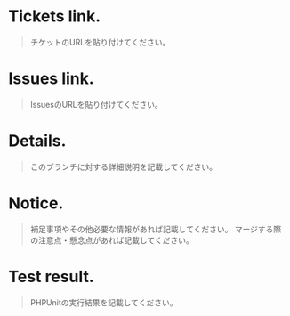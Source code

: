 # Tickets link.
> チケットのURLを貼り付けてください。

# Issues link.
> IssuesのURLを貼り付けてください。

# Details.
> このブランチに対する詳細説明を記載してください。

# Notice.
> 補足事項やその他必要な情報があれば記載してください。
> マージする際の注意点・懸念点があれば記載してください。

# Test result.
> PHPUnitの実行結果を記載してください。
